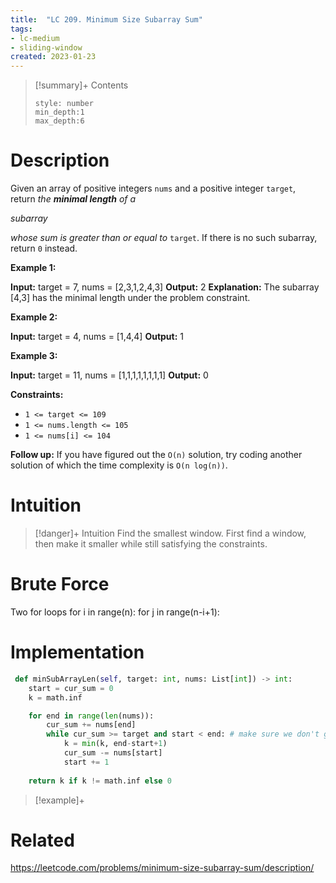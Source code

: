 ```yaml
---
title:  "LC 209. Minimum Size Subarray Sum"
tags:
- lc-medium
- sliding-window
created: 2023-01-23
---
```


>[!summary]+ Contents
>```toc
>style: number
>min_depth:1
>max_depth:6
>```

# Description
Given an array of positive integers `nums` and a positive integer `target`, return _the **minimal length** of a_ 

_subarray_

_whose sum is greater than or equal to_ `target`. If there is no such subarray, return `0` instead.

**Example 1:**

**Input:** target = 7, nums = [2,3,1,2,4,3]
**Output:** 2
**Explanation:** The subarray [4,3] has the minimal length under the problem constraint.

**Example 2:**

**Input:** target = 4, nums = [1,4,4]
**Output:** 1

**Example 3:**

**Input:** target = 11, nums = [1,1,1,1,1,1,1,1]
**Output:** 0

**Constraints:**

-   `1 <= target <= 109`
-   `1 <= nums.length <= 105`
-   `1 <= nums[i] <= 104`

**Follow up:** If you have figured out the `O(n)` solution, try coding another solution of which the time complexity is `O(n log(n))`.

# Intuition

>[!danger]+ Intuition
>Find the smallest window. First find a window, then make it smaller while still satisfying the constraints.

# Brute Force

Two for loops
for i in range(n):
	for j in range(n-i+1):

# Implementation
```python
 def minSubArrayLen(self, target: int, nums: List[int]) -> int:
	start = cur_sum = 0
	k = math.inf

	for end in range(len(nums)):
		cur_sum += nums[end]
		while cur_sum >= target and start < end: # make sure we don't go past end (consider array of 0's with target 0)
			k = min(k, end-start+1)
			cur_sum -= nums[start]
			start += 1
	
	return k if k != math.inf else 0
```

>[!example]+ 


# Related
https://leetcode.com/problems/minimum-size-subarray-sum/description/